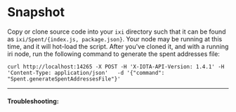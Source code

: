 # Snapshot

Copy or clone source code into your `ixi` directory such that it can be found as `ixi/Spent/{index.js, package.json}`. 
Your node may be running at this time, and it will hot-load the script. 
After you've cloned it, and with a running iri node, run the following command to generate the spent addresses file:

```
curl http://localhost:14265 -X POST -H 'X-IOTA-API-Version: 1.4.1' -H 'Content-Type: application/json'   -d '{"command": "Spent.generateSpentAddressesFile"}'
```

-----

#### Troubleshooting:


